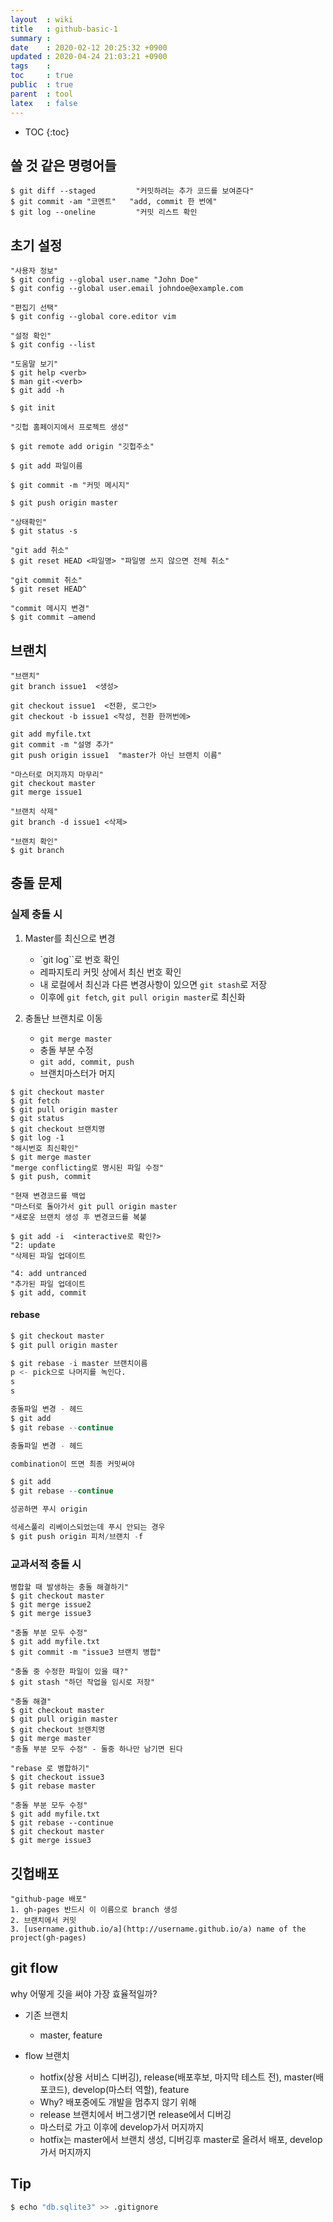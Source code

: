 ```yaml
---
layout  : wiki
title   : github-basic-1
summary : 
date    : 2020-02-12 20:25:32 +0900
updated : 2020-04-24 21:03:21 +0900
tags    : 
toc     : true
public  : true
parent  : tool
latex   : false
---
```

* TOC
{:toc}

## 쓸 것 같은 명령어들

```shell
$ git diff --staged         "커밋하려는 추가 코드를 보여준다"
$ git commit -am "코멘트"   "add, commit 한 번에"
$ git log --oneline         "커밋 리스트 확인
```

## 초기 설정

```shell
"사용자 정보"
$ git config --global user.name "John Doe"
$ git config --global user.email johndoe@example.com

"편집기 선택"
$ git config --global core.editor vim

"설정 확인"
$ git config --list

"도움말 보기"
$ git help <verb>
$ man git-<verb>
$ git add -h
```

```shell
$ git init

"깃헙 홈페이지에서 프로젝트 생성"

$ git remote add origin "깃헙주소"

$ git add 파일이름

$ git commit -m "커밋 메시지"

$ git push origin master

"상태확인"
$ git status -s 
```

```shell
"git add 취소"
$ git reset HEAD <파일명> "파일명 쓰지 않으면 전체 취소"

"git commit 취소"
$ git reset HEAD^

"commit 메시지 변경"
$ git commit —amend
```

## 브랜치

```shell
"브랜치"
git branch issue1  <생성>

git checkout issue1  <전환, 로그인>
git checkout -b issue1 <작성, 전환 한꺼번에>

git add myfile.txt
git commit -m "설명 추가"
git push origin issue1  "master가 아닌 브랜치 이름"

"마스터로 머지까지 마무리"
git checkout master
git merge issue1

"브랜치 삭제"
git branch -d issue1 <삭제>

"브랜치 확인"
$ git branch
```

## 충돌 문제 

### 실제 충돌 시 

1. Master를 최신으로 변경
    - `git log``로 번호 확인
    - 레파지토리 커밋 상에서 최신 번호 확인
    - 내 로컬에서 최신과 다른 변경사항이 있으면 `git stash`로 저장
    - 이후에 `git fetch`, `git pull origin master`로 최신화

2.  충돌난 브랜치로 이동

    - `git merge master`
    - 충돌 부분 수정
    - `git add, commit, push`
    - 브랜치마스터가 머지

```shell
$ git checkout master
$ git fetch
$ git pull origin master
$ git status
$ git checkout 브랜치명
$ git log -1 
"해시번호 최신확인"
$ git merge master
"merge conflicting로 명시된 파일 수정"
$ git push, commit

"현재 변경코드를 백업
"마스터로 돌아가서 git pull origin master
"새로운 브랜치 생성 후 변경코드를 복붙
```

```shell
$ git add -i  <interactive로 확인?>
"2: update 
"삭제된 파일 업데이트

"4: add untranced
"추가된 파일 업데이트
$ git add, commit
```

#### rebase

```python
$ git checkout master
$ git pull origin master

$ git rebase -i master 브랜치이름
p <- pick으로 나머지를 녹인다.
s
s

충돌파일 변경 - 헤드
$ git add
$ git rebase --continue

충돌파일 변경 - 헤드

combination이 뜨면 최종 커밋써야

$ git add
$ git rebase --continue

성공하면 푸시 origin 

석세스풀리 리베이스되었는데 푸시 안되는 경우
$ git push origin 피처/브랜치 -f
```


### 교과서적 충돌 시

```shell
병합할 때 발생하는 충돌 해결하기"
$ git checkout master
$ git merge issue2
$ git merge issue3

"충돌 부분 모두 수정"
$ git add myfile.txt
$ git commit -m "issue3 브랜치 병합"

"충돌 중 수정한 파일이 있을 때?"
$ git stash "하던 작업을 임시로 저장"

"충돌 해결"
$ git checkout master
$ git pull origin master
$ git checkout 브랜치명
$ git merge master
"충돌 부분 모두 수정" - 둘중 하나만 남기면 된다

"rebase 로 병합하기"
$ git checkout issue3
$ git rebase master

"충돌 부분 모두 수정"
$ git add myfile.txt
$ git rebase --continue
$ git checkout master
$ git merge issue3
```

## 깃헙배포

```shell
"github-page 배포"
1. gh-pages 반드시 이 이름으로 branch 생성
2. 브랜치에서 커밋
3. [username.github.io/a](http://username.github.io/a) name of the project(gh-pages)
```

## git flow

why 
어떻게 깃을 써야 가장 효율적일까?

- 기존 브랜치
    - master, feature 

- flow 브랜치
    - hotfix(상용 서비스 디버깅), release(배포후보, 마지막 테스트 전), master(배포코드), develop(마스터 역할), feature
    - Why? 배포중에도 개발을 멈추지 않기 위해
    - release 브랜치에서 버그생기면 release에서 디버깅
    - 마스터로 가고 이후에 develop가서 머지까지
    - hotfix는 master에서 브랜치 생성, 디버깅후 master로 올려서 배포, develop가서 머지까지

## Tip

```python
$ echo "db.sqlite3" >> .gitignore
```

